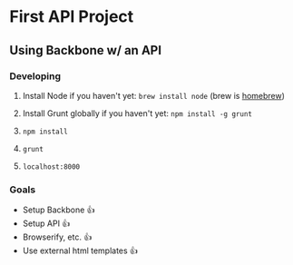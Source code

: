 # First API Project
## Using Backbone w/ an API
### Developing

1. Install Node if you haven't yet: `brew install node` (brew is <a href="http://brew.sh/">homebrew</a>)

2. Install Grunt globally if you haven't yet: `npm install -g grunt`

3. `npm install`

4. `grunt`

5. `localhost:8000`

### Goals

- Setup Backbone :thumbsup:
- Setup API :thumbsup:
- Browserify, etc. :thumbsup:
- Use external html templates :thumbsup: